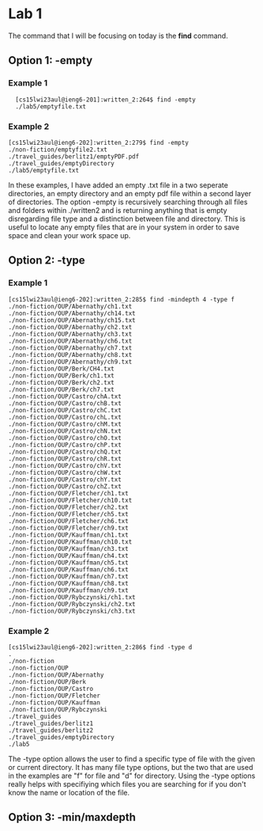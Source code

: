 # **Lab 1**

The command that I will be focusing on today is the **find** command. 

## Option 1: -empty

### Example 1
      [cs15lwi23aul@ieng6-201]:written_2:264$ find -empty
      ./lab5/emptyfile.txt
  
### Example 2
    [cs15lwi23aul@ieng6-202]:written_2:279$ find -empty
    ./non-fiction/emptyfile2.txt
    ./travel_guides/berlitz1/emptyPDF.pdf
    ./travel_guides/emptyDirectory
    ./lab5/emptyfile.txt
    
 In these examples, I have added an empty .txt file in a two seperate directories, an empty directory and an empty pdf file within a second layer of directories. The option -empty is recursively searching through all files and folders within ./written2 and is returning anything that is empty disregarding file type and a distinction between file and directory. This is useful to locate any empty files that are in your system in order to save space and clean your work space up.
 
## Option 2: -type

### Example 1
    [cs15lwi23aul@ieng6-202]:written_2:285$ find -mindepth 4 -type f
    ./non-fiction/OUP/Abernathy/ch1.txt
    ./non-fiction/OUP/Abernathy/ch14.txt
    ./non-fiction/OUP/Abernathy/ch15.txt
    ./non-fiction/OUP/Abernathy/ch2.txt
    ./non-fiction/OUP/Abernathy/ch3.txt
    ./non-fiction/OUP/Abernathy/ch6.txt
    ./non-fiction/OUP/Abernathy/ch7.txt
    ./non-fiction/OUP/Abernathy/ch8.txt
    ./non-fiction/OUP/Abernathy/ch9.txt
    ./non-fiction/OUP/Berk/CH4.txt
    ./non-fiction/OUP/Berk/ch1.txt
    ./non-fiction/OUP/Berk/ch2.txt
    ./non-fiction/OUP/Berk/ch7.txt
    ./non-fiction/OUP/Castro/chA.txt
    ./non-fiction/OUP/Castro/chB.txt
    ./non-fiction/OUP/Castro/chC.txt
    ./non-fiction/OUP/Castro/chL.txt
    ./non-fiction/OUP/Castro/chM.txt
    ./non-fiction/OUP/Castro/chN.txt
    ./non-fiction/OUP/Castro/chO.txt
    ./non-fiction/OUP/Castro/chP.txt
    ./non-fiction/OUP/Castro/chQ.txt
    ./non-fiction/OUP/Castro/chR.txt
    ./non-fiction/OUP/Castro/chV.txt
    ./non-fiction/OUP/Castro/chW.txt
    ./non-fiction/OUP/Castro/chY.txt
    ./non-fiction/OUP/Castro/chZ.txt
    ./non-fiction/OUP/Fletcher/ch1.txt
    ./non-fiction/OUP/Fletcher/ch10.txt
    ./non-fiction/OUP/Fletcher/ch2.txt
    ./non-fiction/OUP/Fletcher/ch5.txt
    ./non-fiction/OUP/Fletcher/ch6.txt
    ./non-fiction/OUP/Fletcher/ch9.txt
    ./non-fiction/OUP/Kauffman/ch1.txt
    ./non-fiction/OUP/Kauffman/ch10.txt
    ./non-fiction/OUP/Kauffman/ch3.txt
    ./non-fiction/OUP/Kauffman/ch4.txt
    ./non-fiction/OUP/Kauffman/ch5.txt
    ./non-fiction/OUP/Kauffman/ch6.txt
    ./non-fiction/OUP/Kauffman/ch7.txt
    ./non-fiction/OUP/Kauffman/ch8.txt
    ./non-fiction/OUP/Kauffman/ch9.txt
    ./non-fiction/OUP/Rybczynski/ch1.txt
    ./non-fiction/OUP/Rybczynski/ch2.txt
    ./non-fiction/OUP/Rybczynski/ch3.txt
    
### Example 2
    [cs15lwi23aul@ieng6-202]:written_2:286$ find -type d
    .
    ./non-fiction
    ./non-fiction/OUP
    ./non-fiction/OUP/Abernathy
    ./non-fiction/OUP/Berk
    ./non-fiction/OUP/Castro
    ./non-fiction/OUP/Fletcher
    ./non-fiction/OUP/Kauffman
    ./non-fiction/OUP/Rybczynski
    ./travel_guides
    ./travel_guides/berlitz1
    ./travel_guides/berlitz2
    ./travel_guides/emptyDirectory
    ./lab5

The -type option allows the user to find a specific type of file with the given or current directory. It has many file type options, but the two that are used in the examples are "f" for file and "d" for directory. Using the -type options really helps with specifiying which files you are searching for if you don't know the name or location of the file. 

## Option 3: -min/maxdepth
